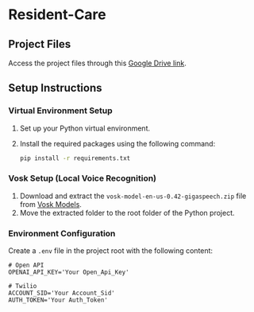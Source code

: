 # Resident-Care

## Project Files

Access the project files through this [Google Drive link](https://drive.google.com/drive/folders/10UkNdUlFrZ7Nbwz7XC6iyy3upMq62CyO?usp=sharing).

## Setup Instructions

### Virtual Environment Setup

1. Set up your Python virtual environment.
2. Install the required packages using the following command:

    ```bash
    pip install -r requirements.txt
    ```

### Vosk Setup (Local Voice Recognition)

1. Download and extract the `vosk-model-en-us-0.42-gigaspeech.zip` file from [Vosk Models](https://alphacephei.com/vosk/models).
2. Move the extracted folder to the root folder of the Python project.

### Environment Configuration

Create a `.env` file in the project root with the following content:

```plaintext
# Open API
OPENAI_API_KEY='Your Open_Api_Key'

# Twilio
ACCOUNT_SID='Your Account_Sid'
AUTH_TOKEN='Your Auth_Token'
